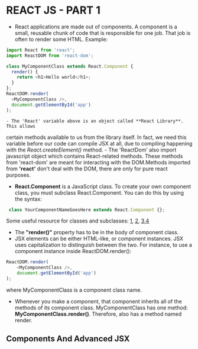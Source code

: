 # REACT JS - PART 1
- React applications are made out of components. A component is a small,
reusable chunk of code that is responsible for one job. That job is often to
render some HTML. Example:
```javascript
import React from 'react';
import ReactDOM from 'react-dom';

class MyComponentClass extends React.Component {
  render() {
    return <h1>Hello world</h1>;
  }
};
ReactDOM.render(
  <MyComponentClass />,
  document.getElementById('app')
);
```
    - The 'React' variable above is an object called **React Library**. This allows
certain methods available to us from the library itself. In fact, we need this
variable before our code can compile JSX at all, due to compiling happening with
the *React.createElement()* method.
    - The 'ReactDom' also import javascript object which contains React-related
    methods. These methods from 'react-dom' are meant for interacting with the
    DOM.Methods imported from **'react'** don't deal with the DOM, there are
    only for pure react purposes.
- **React.Component** is a JavaScript class. To create your own component class,
 you must subclass React.Component. You can do this by using the syntax:
```javascript
 class YourComponentNameGoesHere extends React.Component {};
 ```
 Some useful resource for classes and subclasses: [1](https://developer.mozilla.org/en-US/docs/Web/JavaScript/Reference/Classes), [2](https://hacks.mozilla.org/2015/07/es6-in-depth-classes/), [3](https://hacks.mozilla.org/2015/08/es6-in-depth-subclassing/),[4](https://exploringjs.com/es6/ch_classes.html)

- The **"render()"** property has to be in the body of component class.
- JSX elements can be either HTML-like, or component instances. JSX uses capitalization to distinguish between the two. For instance, to use a component
instance inside ReactDOM.render():
```javascript
ReactDOM.render(
	<MyComponentClass />,
	document.getElementById('app')
);
```
where MyComponentClass is a component class name.
- Whenever you make a component, that component inherits all of the methods of its component class. MyComponentClass has one method: **MyComponentClass.render()**. Therefore, <MyComponentClass /> also has a method named render.

## Components And Advanced JSX
